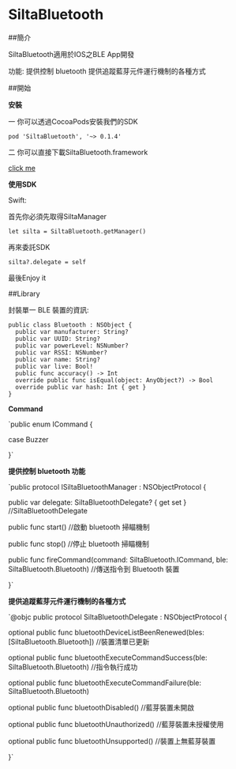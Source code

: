 # SiltaBluetooth

##簡介

SiltaBluetooth適用於IOS之BLE App開發

功能:
提供控制 bluetooth
提供追蹤藍芽元件運行機制的各種方式

##開始

**安裝**

一 你可以透過CocoaPods安裝我們的SDK

`pod 'SiltaBluetooth', '~> 0.1.4'`

二 你可以直接下載SiltaBluetooth.framework

[click me](https://drive.google.com/a/aengin.com/file/d/0Bxf8xz9_np75QzdFajVxM0lLUXM/view?usp=sharing)

**使用SDK**

Swift:
 
 首先你必須先取得SiltaManager

 `let silta = SiltaBluetooth.getManager()` 

 
 再來委託SDK

 `silta?.delegate = self`

 最後Enjoy it


##Library

封裝單一 BLE 裝置的資訊:

    public class Bluetooth : NSObject {
      public var manufacturer: String?
      public var UUID: String?
      public var powerLevel: NSNumber?
      public var RSSI: NSNumber?
      public var name: String?
      public var live: Bool!
      public func accuracy() -> Int
      override public func isEqual(object: AnyObject?) -> Bool
      override public var hash: Int { get }
    }

**Command**

`public enum ICommand {

  case Buzzer

}`

**提供控制 bluetooth 功能**

`public protocol ISiltaBluetoothManager : NSObjectProtocol {

  public var delegate: SiltaBluetoothDelegate? { get set } //SiltaBluetoothDelegate

  public func start() //啟動 bluetooth 掃瞄機制

  public func stop() //停止 bluetooth 掃瞄機制

  public func fireCommand(command: SiltaBluetooth.ICommand, ble: SiltaBluetooth.Bluetooth) //傳送指令到 Bluetooth 裝置

}`

**提供追蹤藍芽元件運行機制的各種方式**

`@objc public protocol SiltaBluetoothDelegate : NSObjectProtocol {

  optional public func bluetoothDeviceListBeenRenewed(bles: [SiltaBluetooth.Bluetooth]) //裝置清單已更新

  optional public func bluetoothExecuteCommandSuccess(ble: SiltaBluetooth.Bluetooth) //指令執行成功

  optional public func bluetoothExecuteCommandFailure(ble: SiltaBluetooth.Bluetooth)

  optional public func bluetoothDisabled() //藍芽裝置未開啟

  optional public func bluetoothUnauthorized() //藍芽裝置未授權使用

  optional public func bluetoothUnsupported() //裝置上無藍芽裝置

}`

